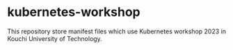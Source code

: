 # kubernetes-workshop
This repository store manifest files which use Kubernetes workshop 2023 in Kouchi University of Technology.
